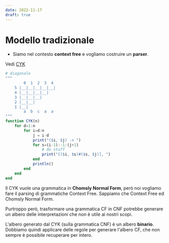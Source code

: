 ```yaml
---
date: 2022-11-17
draft: true
---
```

# Modello tradizionale
- Siamo nel contesto **context free** e vogliamo costruire un **parser**.

Vedi [CYK](https://www.xarg.org/tools/cyk-algorithm/)



```julia
# diagonale
"""
		0  1  2  3  4
	5 |__|__|__|__|__|
	4 |__|__|__|__|
	3 |__|__|__|
	2 |__|__|
	1 |__|
	    a  b  c  a  a 
"""
function CYK(n)
	for d=1:n
		for i=d:n
			j = i-d
			print("($i, $j) -> ")
			for s=(i-1):-1:(j+1)
				# do stuff
				print("[($i, $s)#($s, $j)], ")
			end
			println()
		end
	end
end
```

Il CYK vuole una grammatica in **Chomsly Normal Form**, però noi vogliamo fare il parsing di grammatiche Context Free.
Sappiamo che Context Free ed Chomsly Normal Form.

Purtroppo però, trasformare una grammatica CF in CNF potrebbe generare un albero delle interpretazioni che non è utile ai nostri scopi.

L'albero generato dal CYK (sulla grammatica CNF) è un albero **binario**.
Dobbiamo quindi applicare delle regole per generare l'albero CF, che non sempre è possibile recuperare per intero.